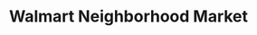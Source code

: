 ---
title: "Walmart Neighborhood Market"
url: /hinesville/walmart-neighborhood-market/
shop: Supermarkt
---